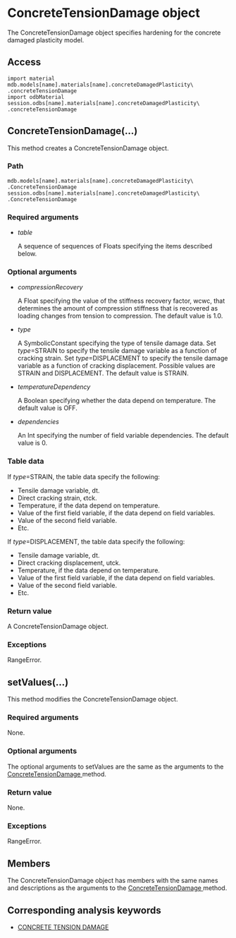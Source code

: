 # ConcreteTensionDamage object

The ConcreteTensionDamage object specifies hardening for the concrete damaged plasticity model.

## Access

```
import material
mdb.models[name].materials[name].concreteDamagedPlasticity\
.concreteTensionDamage
import odbMaterial
session.odbs[name].materials[name].concreteDamagedPlasticity\
.concreteTensionDamage
```

## ConcreteTensionDamage(...)



This method creates a ConcreteTensionDamage object.



### Path

```
mdb.models[name].materials[name].concreteDamagedPlasticity\
.ConcreteTensionDamage
session.odbs[name].materials[name].concreteDamagedPlasticity\
.ConcreteTensionDamage
```

### Required arguments

- *table*

  A sequence of sequences of Floats specifying the items described below.

### Optional arguments

- *compressionRecovery*

  A Float specifying the value of the stiffness recovery factor, wcwc, that determines the amount of compression stiffness that is recovered as loading changes from tension to compression. The default value is 1.0.

- *type*

  A SymbolicConstant specifying the type of tensile damage data. Set *type*=STRAIN to specify the tensile damage variable as a function of cracking strain. Set *type*=DISPLACEMENT to specify the tensile damage variable as a function of cracking displacement. Possible values are STRAIN and DISPLACEMENT. The default value is STRAIN.

- *temperatureDependency*

  A Boolean specifying whether the data depend on temperature. The default value is OFF.

- *dependencies*

  An Int specifying the number of field variable dependencies. The default value is 0.

### Table data

If *type*=STRAIN, the table data specify the following:

- Tensile damage variable, dt.
- Direct cracking strain, ϵtc⁢k.
- Temperature, if the data depend on temperature.
- Value of the first field variable, if the data depend on field variables.
- Value of the second field variable.
- Etc.

If *type*=DISPLACEMENT, the table data specify the following:

- Tensile damage variable, dt.
- Direct cracking displacement, utc⁢k.
- Temperature, if the data depend on temperature.
- Value of the first field variable, if the data depend on field variables.
- Value of the second field variable.
- Etc.

### Return value

A ConcreteTensionDamage object.

### Exceptions

RangeError.



## setValues(...)



This method modifies the ConcreteTensionDamage object.



### Required arguments

None.

### Optional arguments

The optional arguments to setValues are the same as the arguments to the [ConcreteTensionDamage ](https://help.3ds.com/2022/english/DSSIMULIA_Established/SIMACAEKERRefMap/simaker-c-concretetensiondamagepyc.htm?ContextScope=all#simaker-concretetensiondamageconcretetensiondamagepyc)method.

### Return value

None.

### Exceptions

RangeError.



## Members

The ConcreteTensionDamage object has members with the same names and descriptions as the arguments to the [ConcreteTensionDamage ](https://help.3ds.com/2022/english/DSSIMULIA_Established/SIMACAEKERRefMap/simaker-c-concretetensiondamagepyc.htm?ContextScope=all#simaker-concretetensiondamageconcretetensiondamagepyc)method.



## Corresponding analysis keywords

- [CONCRETE TENSION DAMAGE](https://help.3ds.com/2022/english/DSSIMULIA_Established/SIMACAEKEYRefMap/simakey-r-concretetensiondamage.htm?ContextScope=all#simakey-r-concretetensiondamage)